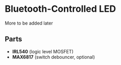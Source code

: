 # Bluetooth-Controlled LED

More to be added later

## Parts
* **IRL540** (logic level MOSFET)
* **MAX6817** (switch debouncer, optional)
